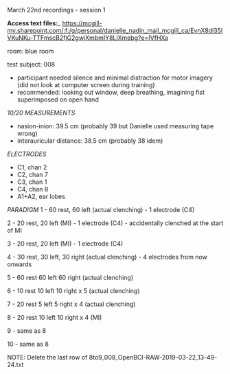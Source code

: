 March 22nd recordings - session 1

__Access text files:___
https://mcgill-my.sharepoint.com/:f:/g/personal/danielle_nadin_mail_mcgill_ca/EvnX8dl35lVKuNKu-TTFmscB2fjG2gwjXmbmIY8LlXmebg?e=IVfHXa

room: blue room

test subject: 008
- participant needed silence and minimal distraction for motor imagery (did not look at computer screen during training)
- recommended: looking out window, deep breathing, imagining fist superimposed on open hand


*10/20 MEASUREMENTS*
- nasion-inion: 39.5 cm (probably 39 but Danielle used measuring tape wrong)
- interauricular distance: 38.5 cm (probably 38 idem)

*ELECTRODES*
- C1, chan 2
- C2, chan 7
- C3, chan 1
- C4, chan 8
- A1+A2, ear lobes

*PARADIGM*
1 - 60 rest, 60 left (actual clenching) - 1 electrode (C4)

2 - 20 rest, 20 left (MI) - 1 electrode (C4) - accidentally clenched at the start of MI

3 - 20 rest, 20 left (MI) - 1 electrode (C4)

4 - 30 rest, 30 left, 30 right (actual clenching) - 4 electrodes from now onwards

5 - 60 rest 60 left 60 right (actual clenching)

6 - 10 rest 10 left 10 right x 5 (actual clenching)

7 - 20 rest 5 left 5 right x 4 (actual clenching)

8 - 20 rest 10 left 10 right x 4 (MI)

9 - same as 8

10 - same as 8

NOTE: Delete the last row of 8to9_008_OpenBCI-RAW-2019-03-22_13-49-24.txt
